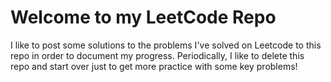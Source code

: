 # Welcome to my LeetCode Repo

I like to post some solutions to the problems I've solved on Leetcode to this repo in order to document my progress. Periodically, I like to delete this repo and start over just to get more practice with some key problems!


